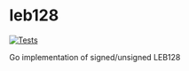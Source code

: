 # leb128

[![Tests](https://github.com/jcalabro/leb128/actions/workflows/ci.yaml/badge.svg)](https://github.com/jcalabro/leb128/actions/workflows/ci.yaml)

Go implementation of signed/unsigned LEB128
